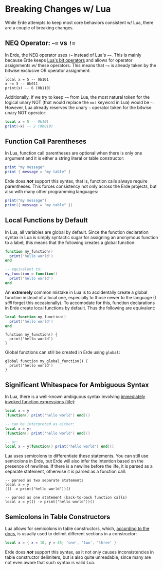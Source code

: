 # Breaking Changes w/ Lua

While Erde attempts to keep most core behaviors consistent w/ Lua, there are a
couple of breaking changes.

## NEQ Operator: `~=` vs `!=`

In Erde, the NEQ operator uses `!=` instead of Lua's `~=`. This is mainly
because Erde keeps [Lua's bit operators](https://www.lua.org/manual/5.3/manual.html#3.4.2)
and allows for operator assignments w/ these operators. This means that `~=` is
already taken by the bitwise exclusive OR operator assignment:

```erde
local x = 5 -- 0b101
x ~= 3 -- 0b011
print(x) -- 6 (0b110)
```

Additionally, if we try to keep `~=` from Lua, the most natural token for the
logical unary NOT (that would replace the `not` keyword in Lua) would be `~`.
However, Lua already reserves the unary `~` operator token for the bitwise
unary NOT operator:

```lua
local x = 5 -- 0b101
print(~x) -- 2 (0b010)
```

## Function Call Parentheses

In Lua, function call parentheses are optional when there is only one argument
and it is either a string literal or table constructor:

```lua
print "my message"
print { message = "my table" }
```

Erde does ***not*** support this syntax, that is, function calls always require
parentheses. This forces consistency not only across the Erde projects, but also
with many other programming languages:

```lua
print("my message")
print({ message = "my table" })
```

## Local Functions by Default

In Lua, all variables are global by default. Since the function declaration
syntax in Lua is simply syntactic sugar for assigning an anonymous function to
a label, this means that the following creates a global function:

```lua title="Lua"
function my_function()
  print('hello world')
end

-- equivalent to:
my_function = function()
  print('hello world')
end
```

An **extremely** common mistake in Lua is to accidentally create a global
function instead of a local one, especially to those newer to the language
(I _still_ forget this occasionally). To accomodate for this, function
declarations in Erde create local functions by default. Thus the following are
equivalent:

```lua title="Lua"
local function my_function()
  print('hello world')
end
```

```erde title="Erde"
function my_function() {
  print('hello world')
}
```

Global functions can still be created in Erde using `global`:

```erde
global function my_global_function() {
  print('hello world')
}
```

## Significant Whitespace for Ambiguous Syntax

In Lua, there is a well-known ambiguous syntax involving
[immediately invoked function expressions (iife)](https://en.wikipedia.org/wiki/Immediately_invoked_function_expression):

```lua
local x = y
(function() print('hello world') end)()

-- can be interpreted as either:
local x = y;
(function() print('hello world') end)()

-- or:
local x = y(function() print('hello world') end)()
```

Lua uses semicolons to differentiate these statements. You can still use
semicolons in Erde, but Erde will also infer the intention based on the presence
of newlines. If there is a newline before the iife, it is parsed as a separate
statement, otherwise it is parsed as a function call:

```erde
-- parsed as two separate statements
local x = y
(() -> print('hello world'))()

-- parsed as one statement (back-to-back function calls)
local x = y(() -> print('hello world'))()
```

## Semicolons in Table Constructors

Lua allows for semicolons in table constructors, which,
[according to the docs](https://www.lua.org/pil/3.6.html),
is usually used to delimit different sections in a constructor:

```lua
local x = { x = 10, y = 45; 'one', 'two', 'three' }
```

Erde does ***not*** support this syntax, as it not only causes inconsistencies
in table constructor delimiters, but is also quite unreadable, since many are
not even aware that such syntax is valid Lua.
